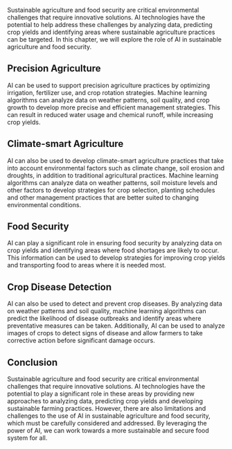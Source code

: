 

Sustainable agriculture and food security are critical environmental challenges that require innovative solutions. AI technologies have the potential to help address these challenges by analyzing data, predicting crop yields and identifying areas where sustainable agriculture practices can be targeted. In this chapter, we will explore the role of AI in sustainable agriculture and food security.

Precision Agriculture
---------------------

AI can be used to support precision agriculture practices by optimizing irrigation, fertilizer use, and crop rotation strategies. Machine learning algorithms can analyze data on weather patterns, soil quality, and crop growth to develop more precise and efficient management strategies. This can result in reduced water usage and chemical runoff, while increasing crop yields.

Climate-smart Agriculture
-------------------------

AI can also be used to develop climate-smart agriculture practices that take into account environmental factors such as climate change, soil erosion and droughts, in addition to traditional agricultural practices. Machine learning algorithms can analyze data on weather patterns, soil moisture levels and other factors to develop strategies for crop selection, planting schedules and other management practices that are better suited to changing environmental conditions.

Food Security
-------------

AI can play a significant role in ensuring food security by analyzing data on crop yields and identifying areas where food shortages are likely to occur. This information can be used to develop strategies for improving crop yields and transporting food to areas where it is needed most.

Crop Disease Detection
----------------------

AI can also be used to detect and prevent crop diseases. By analyzing data on weather patterns and soil quality, machine learning algorithms can predict the likelihood of disease outbreaks and identify areas where preventative measures can be taken. Additionally, AI can be used to analyze images of crops to detect signs of disease and allow farmers to take corrective action before significant damage occurs.

Conclusion
----------

Sustainable agriculture and food security are critical environmental challenges that require innovative solutions. AI technologies have the potential to play a significant role in these areas by providing new approaches to analyzing data, predicting crop yields and developing sustainable farming practices. However, there are also limitations and challenges to the use of AI in sustainable agriculture and food security, which must be carefully considered and addressed. By leveraging the power of AI, we can work towards a more sustainable and secure food system for all.
